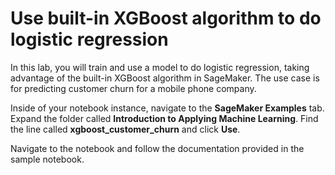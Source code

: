 # Use built-in XGBoost algorithm to do logistic regression
In this lab, you will train and use a model to do logistic regression, 
taking advantage of the built-in XGBoost algorithm in SageMaker. The use case is for predicting
customer churn for a mobile phone company.

Inside of your notebook instance, navigate to the **SageMaker Examples** tab. Expand the folder 
called **Introduction to Applying Machine Learning**. Find the line called **xgboost_customer_churn** and
click **Use**.

Navigate to the notebook and follow the documentation provided in the sample notebook.
